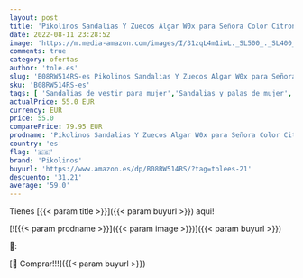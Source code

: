 ```yaml
---
layout: post
title: 'Pikolinos Sandalias Y Zuecos Algar W0x para Señora Color Citron'
date: 2022-08-11 23:28:52
image: 'https://m.media-amazon.com/images/I/31zqL4m1iwL._SL500_._SL400_.jpg'
comments: true
category: ofertas
author: 'tole.es'
slug: 'B08RW514RS-es Pikolinos Sandalias Y Zuecos Algar W0x para Señora Color...'
sku: 'B08RW514RS-es'
tags: [ 'Sandalias de vestir para mujer','Sandalias y palas de mujer','Zapatos','Zapatos para mujer','Zapatos y complementos','pikolinos','zuecos','🇪🇸', ]
actualPrice: 55.0 EUR
currency: EUR
price: 55.0
comparePrice: 79.95 EUR
prodname: 'Pikolinos Sandalias Y Zuecos Algar W0x para Señora Color Citron'
country: 'es'
flag: '🇪🇸'
brand: 'Pikolinos'
buyurl: 'https://www.amazon.es/dp/B08RW514RS/?tag=tolees-21'
descuento: '31.21'
average: '59.0'
---
```


Tienes [{{< param title >}}]({{< param buyurl >}}) aqui!

[![{{< param prodname >}}]({{< param image >}})]({{< param buyurl >}})

🔎:


[🛒 Comprar!!!]({{< param buyurl >}})
